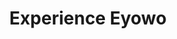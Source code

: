---
layout: page
title: Experience Eyowo
description: Get the first cash credit sent directly to your phone number. OR Dial &#42;4255&#42;100&#35; on your phone number.
permalink: /experience/
background: light
has_small_banner: true
bg_image: /uploads/pages/experience.jpg
has_form: true
small_right: true
small_right_image: /uploads/pages/ussd-code.svg
small_right_title: "&#42;4255&#35;"
small_right_description: |-
    Dial <span class="co-primary">&#42;4255&#42;100&#35;</span> on your mobile device and follow the prompts.
small_left: true
small_left_image: /uploads/pages/ussd-code.svg
small_left_title: "Mobile Apps"
small_left_description: |-
small_left_apps:
- link: "https://somewhere.com"
  image: /uploads/icons/apple-dark.svg
- link: "https://somewhere.com"
  image: /uploads/icons/google-dark.svg
center_content: true
center_content_title: On the web
center_content_image: /uploads/pages/desktop.svg
---